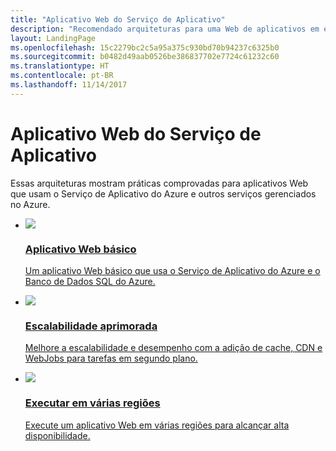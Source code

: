 ```yaml
---
title: "Aplicativo Web do Serviço de Aplicativo"
description: "Recomendado arquiteturas para uma Web de aplicativos em execução no Microsoft Azure."
layout: LandingPage
ms.openlocfilehash: 15c2279bc2c5a95a375c930bd70b94237c6325b0
ms.sourcegitcommit: b0482d49aab0526be386837702e7724c61232c60
ms.translationtype: HT
ms.contentlocale: pt-BR
ms.lasthandoff: 11/14/2017
---
```

# <a name="app-service-web-application"></a>Aplicativo Web do Serviço de Aplicativo

Essas arquiteturas mostram práticas comprovadas para aplicativos Web que usam o Serviço de Aplicativo do Azure e outros serviços gerenciados no Azure.

<ul class="panelContent">
    <li>
        <a href="./basic-web-app.md">
            <div class="cardSize">
                <div class="cardPadding">
                    <div class="card">
                        <div class="cardImageOuter">
                            <div class="cardImage">
                            <img src="./images/basic-web-app.svg">
                            </div>
                        </div>
                        <div class="cardText">
                            <h3>Aplicativo Web básico</h3>
                            <p>Um aplicativo Web básico que usa o Serviço de Aplicativo do Azure e o Banco de Dados SQL do Azure.</p>
                        </div>
                    </div>
                </div>
            </div>
        </a>
    </li>
    <li>
        <a href="./scalable-web-app.md">
            <div class="cardSize">
                <div class="cardPadding">
                    <div class="card">
                        <div class="cardImageOuter">
                            <div class="cardImage">
                            <img src="./images/scalable-web-app.svg">
                            </div>
                        </div>
                        <div class="cardText">
                            <h3>Escalabilidade aprimorada</h3>
                            <p>Melhore a escalabilidade e desempenho com a adição de cache, CDN e WebJobs para tarefas em segundo plano.</p>
                        </div>
                    </div>
                </div>
            </div>
        </a>
    </li>
    <li>
        <a href="./multi-region.md">
            <div class="cardSize">
                <div class="cardPadding">
                    <div class="card">
                        <div class="cardImageOuter">
                            <div class="cardImage">
                            <img src="./images/multi-region-web-app.svg">
                            </div>
                        </div>
                        <div class="cardText">
                            <h3>Executar em várias regiões</h3>
                            <p>Execute um aplicativo Web em várias regiões para alcançar alta disponibilidade.</p>
                        </div>
                    </div>
                </div>
            </div>
        </a>
    </li>
</ul>

